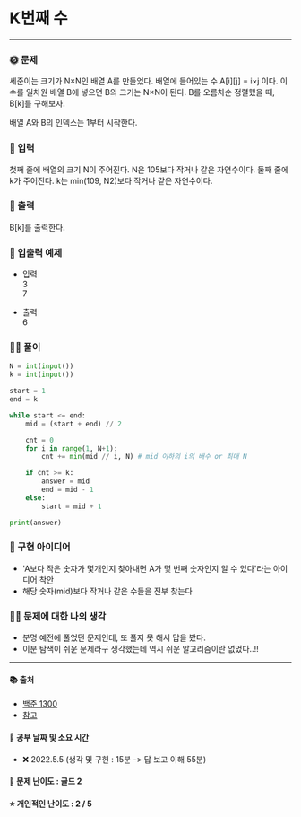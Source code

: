 # K번째 수

-----
### 🌞 문제
세준이는 크기가 N×N인 배열 A를 만들었다. 배열에 들어있는 수 A[i][j] = i×j 이다. 이 수를 일차원 배열 B에 넣으면 B의 크기는 N×N이 된다. B를 오름차순 정렬했을 때, B[k]를 구해보자.

배열 A와 B의 인덱스는 1부터 시작한다.
   
### 📝 입력
첫째 줄에 배열의 크기 N이 주어진다. N은 105보다 작거나 같은 자연수이다. 둘째 줄에 k가 주어진다. k는 min(109, N2)보다 작거나 같은 자연수이다.

### 👋 출력 
B[k]를 출력한다.

### 🚩 입출력 예제
- 입력  
3  
7     
  
- 출력  
6
  
### 👩‍💻 풀이
```python
N = int(input())
k = int(input())

start = 1
end = k

while start <= end:
    mid = (start + end) // 2

    cnt = 0
    for i in range(1, N+1):
        cnt += min(mid // i, N) # mid 이하의 i의 배수 or 최대 N

    if cnt >= k:
        answer = mid
        end = mid - 1
    else:
        start = mid + 1

print(answer)
```

### 🔑 구현 아이디어
- 'A보다 작은 숫자가 몇개인지 찾아내면 A가 몇 번째 숫자인지 알 수 있다'라는 아이디어 착안
- 해당 숫자(mid)보다 작거나 같은 수들을 전부 찾는다

### 🙋‍♀‍ 문제에 대한 나의 생각
- 분명 예전에 풀었던 문제인데, 또 풀지 못 해서 답을 봤다.
- 이분 탐색이 쉬운 문제라구 생각했는데 역시 쉬운 알고리즘이란 없었다..!!

-------------
#### 📚 출처
- [백준 1300](https://www.acmicpc.net/problem/1300)
- [참고](https://claude-u.tistory.com/449)
#### 📅 공부 날짜 및 소요 시간
- ❌ 2022.5.5 (생각 및 구현 : 15분 -> 답 보고 이해 55분)  
#### 🌳 문제 난이도 : 골드 2
#### ⭐ 개인적인 난이도 : 2 / 5